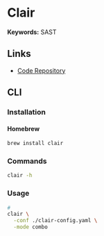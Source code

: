 # Clair

<!--
https://github.com/search?q=filename%3Aconfig.yaml+%22clair%22&type=Code
-->

**Keywords:** SAST

## Links

- [Code Repository](https://github.com/quay/clair)

## CLI

### Installation

#### Homebrew

```sh
brew install clair
```

### Commands

```sh
clair -h
```

### Usage

```sh
#
clair \
  -conf ./clair-config.yaml \
  -mode combo
```
